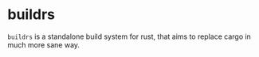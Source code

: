 # buildrs
`buildrs` is a standalone build system for rust, that aims to replace cargo
in much more sane way.
